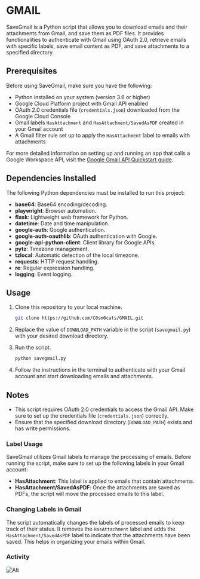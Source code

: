 # GMAIL

SaveGmail is a Python script that allows you to download emails and their attachments from Gmail, and save them as PDF files. It provides functionalities to authenticate with Gmail using OAuth 2.0, retrieve emails with specific labels, save email content as PDF, and save attachments to a specified directory.

## Prerequisites

Before using SaveGmail, make sure you have the following:
- Python installed on your system (version 3.6 or higher)
- Google Cloud Platform project with Gmail API enabled
- OAuth 2.0 credentials file (`credentials.json`) downloaded from the Google Cloud Console
- Gmail labels `HasAttachment` and `HasAttachment/SavedAsPDF` created in your Gmail account
- A Gmail filter rule set up to apply the `HasAttachment` label to emails with attachments

For more detailed information on setting up and running an app that calls a Google Workspace API, visit the [Google Gmail API Quickstart guide](https://developers.google.com/gmail/api/quickstart/python).

## Dependencies Installed

The following Python dependencies must be installed to run this project:

- **base64**: Base64 encoding/decoding.
- **playwright**: Browser automation.
- **flask**: Lightweight web framework for Python.
- **datetime**: Date and time manipulation.
- **google-auth**: Google authentication.
- **google-auth-oauthlib**: OAuth authentication with Google.
- **google-api-python-client**: Client library for Google APIs.
- **pytz**: Timezone management.
- **tzlocal**: Automatic detection of the local timezone.
- **requests**: HTTP request handling.
- **re**: Regular expression handling.
- **logging**: Event logging.

## Usage

1. Clone this repository to your local machine.

    ```bash
    git clone https://github.com/C0sm0cats/GMAIL.git
    ```

2. Replace the value of `DOWNLOAD_PATH` variable in the script (`savegmail.py`) with your desired download directory.

3. Run the script.

    ```bash
    python savegmail.py
    ```

4. Follow the instructions in the terminal to authenticate with your Gmail account and start downloading emails and attachments.

## Notes

- This script requires OAuth 2.0 credentials to access the Gmail API. Make sure to set up the credentials file (`credentials.json`) correctly.
- Ensure that the specified download directory (`DOWNLOAD_PATH`) exists and has write permissions.

### Label Usage

SaveGmail utilizes Gmail labels to manage the processing of emails. Before running the script, make sure to set up the following labels in your Gmail account:
- **HasAttachment**: This label is applied to emails that contain attachments.
- **HasAttachment/SavedAsPDF**: Once the attachments are saved as PDFs, the script will move the processed emails to this label.

### Changing Labels in Gmail

The script automatically changes the labels of processed emails to keep track of their status. It removes the `HasAttachment` label and adds the `HasAttachment/SavedAsPDF` label to indicate that the attachments have been saved. This helps in organizing your emails within Gmail.

### Activity

![Alt](https://repobeats.axiom.co/api/embed/b190ab0f74186972651fce8c254740af2387dc97.svg "Repobeats analytics image")